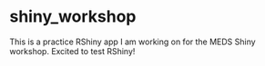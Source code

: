 # shiny_workshop
This is a practice RShiny app I am working on for the MEDS Shiny workshop. Excited to test RShiny! 

